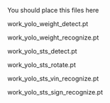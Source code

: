 You should place this files here

work_yolo_weight_detect.pt

work_yolo_weight_recognize.pt

work_yolo_sts_detect.pt

work_yolo_sts_rotate.pt

work_yolo_sts_vin_recognize.pt

work_yolo_sts_sign_recognize.pt